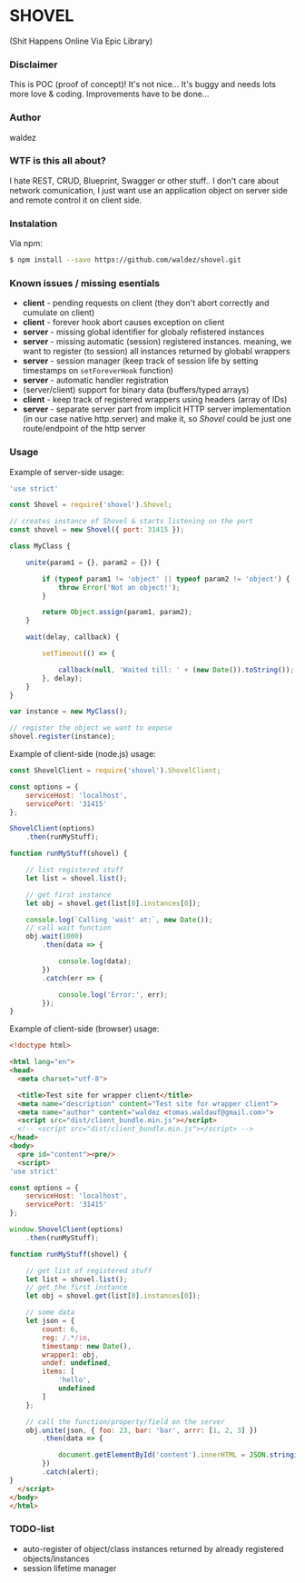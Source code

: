 SHOVEL
======
(Shit Happens Online Via Epic Library)

### Disclaimer
This is POC (proof of concept)! It's not nice... It's buggy and needs lots more love & coding. Improvements have to be done...

### Author
waldez

### WTF is this all about?
I hate REST, CRUD, Blueprint, Swagger or other stuff.. I don't care about network comunication, I just want use an application object on server side and remote control it on client side.

### Instalation

Via npm:
```sh
$ npm install --save https://github.com/waldez/shovel.git
```

### Known issues / missing esentials
 * __client__ - pending requests on client (they don't abort correctly and cumulate on client)
 * __client__ - forever hook abort causes exception on client
 * __server__ - missing global identifier for globaly refistered instances
 * __server__ - missing automatic (session) registered instances. meaning, we want to register (to session) all instances returned by globabl wrappers
 * __server__ - session manager (keep track of session life by setting timestamps on `setForeverHook` function)
 * __server__ - automatic handler registration
 * (server/client) support for binary data (buffers/typed arrays)
 * __client__ - keep track of registered wrappers using headers (array of IDs)
 * __server__ - separate server part from implicit HTTP server implementation (in our case native http.server) and make it, so *Shovel* could be just one route/endpoint of the http server

### Usage

Example of server-side usage:
```javascript
'use strict'

const Shovel = require('shovel').Shovel;

// creates instance of Shovel & starts listening on the port
const shovel = new Shovel({ port: 31415 });

class MyClass {

    unite(param1 = {}, param2 = {}) {

        if (typeof param1 != 'object' || typeof param2 != 'object') {
            throw Error('Not an object!');
        }

        return Object.assign(param1, param2);
    }

    wait(delay, callback) {

        setTimeout(() => {

            callback(null, 'Waited till: ' + (new Date()).toString());
        }, delay);
    }
}

var instance = new MyClass();

// register the object we want to expose
shovel.register(instance);
```

Example of client-side (node.js) usage:
```javascript
const ShovelClient = require('shovel').ShovelClient;

const options = {
    serviceHost: 'localhost',
    servicePort: '31415'
};

ShovelClient(options)
    .then(runMyStuff);

function runMyStuff(shovel) {

    // list registered stuff
    let list = shovel.list();

    // get first instance
    let obj = shovel.get(list[0].instances[0]);

    console.log(`Calling 'wait' at:`, new Date());
    // call wait function
    obj.wait(1000)
        .then(data => {

            console.log(data);
        })
        .catch(err => {

            console.log('Error:', err);
        });
}
```

Example of client-side (browser) usage:
```html
<!doctype html>

<html lang="en">
<head>
  <meta charset="utf-8">

  <title>Test site for wrapper client</title>
  <meta name="description" content="Test site for wrapper client">
  <meta name="author" content="waldez <tomas.waldauf@gmail.com>">
  <script src="dist/client_bundle.min.js"></script>
  <!-- <script src="dist/client_bundle.min.js"></script> -->
</head>
<body>
  <pre id="content"><pre/>
  <script>
'use strict'

const options = {
    serviceHost: 'localhost',
    servicePort: '31415'
};

window.ShovelClient(options)
    .then(runMyStuff);

function runMyStuff(shovel) {

    // get list of registered stuff
    let list = shovel.list();
    // get the first instance
    let obj = shovel.get(list[0].instances[0]);

    // some data
    let json = {
        count: 6,
        reg: /.*/im,
        timestamp: new Date(),
        wrapper1: obj,
        undef: undefined,
        items: [
            'hello',
            undefined
        ]
    };

    // call the function/property/field on the server
    obj.unite(json, { foo: 23, bar: 'bar', arrr: [1, 2, 3] })
        .then(data => {

            document.getElementById('content').innerHTML = JSON.stringify(data, null, '\t');
        })
        .catch(alert);
}
  </script>
</body>
</html>
```

### TODO-list
 - auto-register of object/class instances returned by already registered objects/instances
 - session lifetime manager
